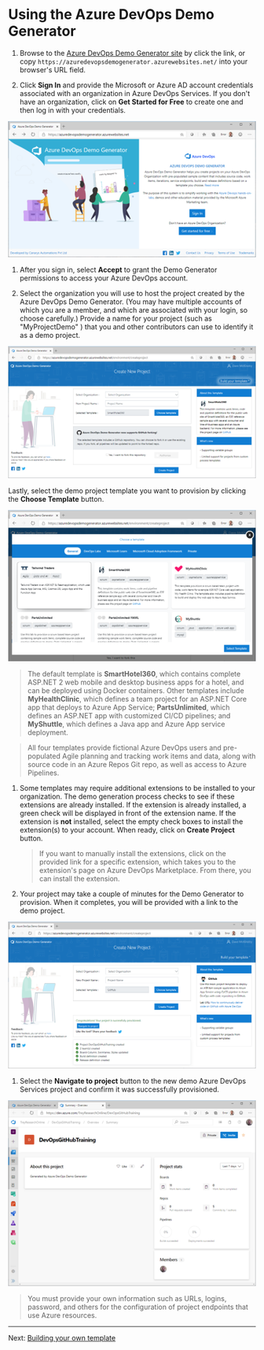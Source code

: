 # Using the Azure DevOps Demo Generator

1. Browse to the [Azure DevOps Demo Generator site](https://azuredevopsdemogenerator.azurewebsites.net/) by click the link, or copy `https://azuredevopsdemogenerator.azurewebsites.net/` into your browser's URL field.

2. Click **Sign In** and provide the Microsoft or Azure AD account credentials associated with an organization in Azure DevOps Services. If you don't have an organization, click on **Get Started for Free** to create one and then log in with your credentials.
 
![Image of VSTS Demo Generator V2 login](./About-Azure-DevOps-Demo-Generator/images/homepage.png)


1. After you sign in, select **Accept** to grant the Demo Generator permissions to access your Azure DevOps account.


1. Select the organization you will use to host the project created by the Azure DevOps Demo Generator. (You may have multiple accounts of which you are a member, and which are associated with your login, so choose carefully.) Provide a name for your project (such as "MyProjectDemo" ) that you and other contributors can use to identify it as a demo project. 

![Image of the generator main page](./About-Azure-DevOps-Demo-Generator/images/mainpage.png)


Lastly, select the demo project template you want to provision by clicking the **Choose Template** button.

![Image of VSTS Demo Generator template selection screen](./About-Azure-DevOps-Demo-Generator/images/templateselection.png)


   >The default template is **SmartHotel360**, which contains complete ASP.NET 2 web mobile and desktop business apps for a hotel, and can be deployed using Docker containers. Other templates include **MyHealthClinic**, which defines a team project for an ASP.NET Core app that deploys to Azure App Service; **PartsUnlimited**, which defines an ASP.NET app with customized CI/CD pipelines; and **MyShuttle**, which defines a Java app and Azure App service deployment.

   >All four templates provide fictional Azure DevOps users and pre-populated Agile planning and tracking work items and data, along with source code in an Azure Repos Git repo, as well as access to Azure Pipelines.

1. Some templates may require additional extensions to be installed to your organization. The demo generation process checks to see if these extensions are already installed. If the extension is already installed, a green check will be displayed in front of the extension name. If the extension is **not** installed, select the empty check boxes to install the extension(s) to your account. When ready, click on **Create Project** button.

    > If you want to manually install the extensions,  click on the provided link for a specific extension, which takes you to the extension's page on Azure DevOps Marketplace. From there, you can install the extension.

2. Your project may take a couple of minutes for the Demo Generator to provision. When it completes, you will be provided with a link to the demo project.


![Image of Azure DevOps Demo Generator project created screen](./About-Azure-DevOps-Demo-Generator/images/projectcreated.png)

1. Select the **Navigate to project** button to the new demo Azure DevOps Services project and confirm it was successfully provisioned.


![Image of Azure DevOps Demo Generator provision confirmation screen](./About-Azure-DevOps-Demo-Generator/images/projecthomepage.png)


> You must provide your own information such as URLs, logins, password, and others for the configuration of project endpoints that use Azure resources.

-------------

Next: [Building your own template](./Using-The-Template-Extractor.md)